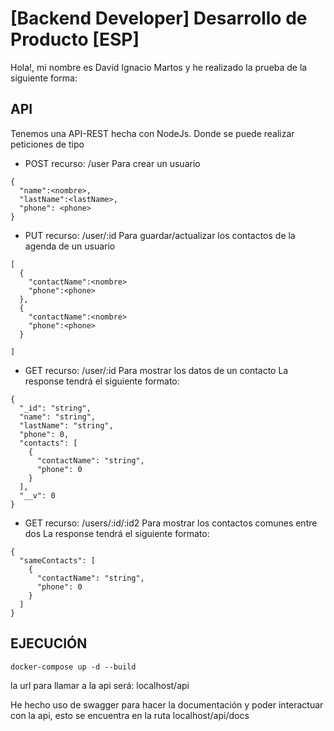 
# [Backend Developer] Desarrollo de Producto [ESP]

Hola!, mi nombre es David Ignacio Martos y he realizado la prueba de la siguiente forma:

## API

Tenemos una API-REST hecha con NodeJs.
Donde se puede realizar peticiones de tipo

- POST
recurso: /user
Para crear un usuario
```
{
  "name":<nombre>,
  "lastName":<lastName>,
  "phone": <phone>
}
```

- PUT
recurso: /user/:id
Para guardar/actualizar los contactos de la agenda de un usuario
```
[
  {
    "contactName":<nombre>
    "phone":<phone>
  },
  {
    "contactName":<nombre>
    "phone":<phone>
  }

]
```
- GET
recurso: /user/:id
Para mostrar los datos de un contacto 
La response tendrá el siguiente formato:

```
{
  "_id": "string",
  "name": "string",
  "lastName": "string",
  "phone": 0,
  "contacts": [
    {
      "contactName": "string",
      "phone": 0
    }
  ],
  "__v": 0
}
```

- GET
recurso: /users/:id/:id2
Para mostrar los contactos comunes entre dos 
La response tendrá el siguiente formato:

```
{
  "sameContacts": [
    {
      "contactName": "string",
      "phone": 0
    }
  ]
}
```

## EJECUCIÓN

  ``docker-compose up -d --build``  

  la url para llamar a la api será:
    localhost/api

  He hecho uso de swagger para hacer la documentación y poder interactuar con la api, esto se encuentra en la ruta
    localhost/api/docs

